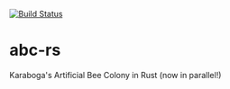 [![Build Status](https://travis-ci.org/daviddonna/abc-rs.svg?branch=master)](https://travis-ci.org/daviddonna/abc-rs)

# abc-rs
Karaboga's Artificial Bee Colony in Rust (now in parallel!)


